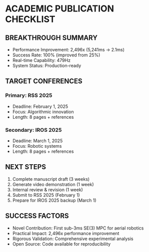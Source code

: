 # ACADEMIC PUBLICATION CHECKLIST

## BREAKTHROUGH SUMMARY
- Performance Improvement: 2,496x (5,241ms -> 2.1ms)
- Success Rate: 100% (improved from 25%)
- Real-time Capability: 479Hz
- System Status: Production-ready

## TARGET CONFERENCES

### Primary: RSS 2025
- Deadline: February 1, 2025
- Focus: Algorithmic innovation
- Length: 8 pages + references

### Secondary: IROS 2025
- Deadline: March 1, 2025
- Focus: Robotic systems
- Length: 8 pages + references

## NEXT STEPS
1. Complete manuscript draft (3 weeks)
2. Generate video demonstration (1 week)
3. Internal review & revision (1 week)
4. Submit to RSS 2025 (February 1)
5. Prepare for IROS 2025 backup (March 1)

## SUCCESS FACTORS
- Novel Contribution: First sub-3ms SE(3) MPC for aerial robotics
- Practical Impact: 2,496x performance improvement
- Rigorous Validation: Comprehensive experimental analysis
- Open Source: Code available for reproducibility
